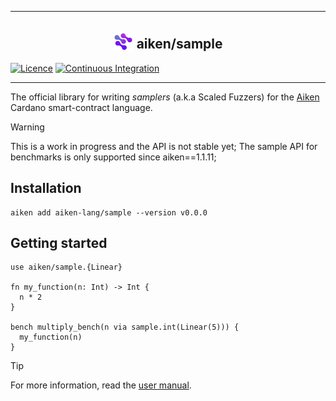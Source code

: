<div align="center        run: cargo install --verbose --git https://github.com/aiken-lang/aiken.git">
  <hr />
    <h2 align="center" style="border-bottom: none"><img style="position: relative; top: 0.25rem;" src="https://raw.githubusercontent.com/aiken-lang/branding/main/assets/icon.png" alt="Aiken" height="30" /> aiken/sample</h2>

[![Licence](https://img.shields.io/github/license/aiken-lang/sample?style=for-the-badge)](https://github.com/aiken-lang/sample/blob/main/LICENSE)
[![Continuous Integration](https://img.shields.io/github/actions/workflow/status/aiken-lang/sample/continuous-integration.yml?style=for-the-badge)](https://github.com/aiken-lang/sample/actions/workflows/continuous-integration.yml)
  <hr/>
</div>

The official library for writing _samplers_ (a.k.a Scaled Fuzzers) for the [Aiken](https://aiken-lang.org) Cardano smart-contract language.

> [!WARNING]
>
> This is a work in progress and the API is not stable yet; The sample API for benchmarks is only supported since aiken==1.1.11;

## Installation

```
aiken add aiken-lang/sample --version v0.0.0
```

## Getting started

```aiken
use aiken/sample.{Linear}

fn my_function(n: Int) -> Int {
  n * 2
}

bench multiply_bench(n via sample.int(Linear(5))) {
  my_function(n)
}
```

> [!TIP]
>
> For more information, read the [user manual](https://aiken-lang.org/language-tour/bench).
